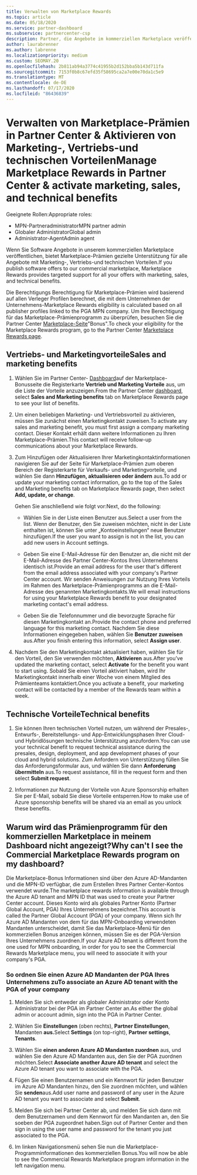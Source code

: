 ```yaml
---
title: Verwalten von Marketplace Rewards
ms.topic: article
ms.date: 05/18/2020
ms.service: partner-dashboard
ms.subservice: partnercenter-csp
description: Partner, die Angebote im kommerziellen Marketplace veröffentlichen, können sich auf Vorteile stützen, die Marketingunterstützung bieten.
author: laurabrenner
ms.author: labrenne
ms.localizationpriority: medium
ms.custom: SEOMAY.20
ms.openlocfilehash: 2b811ab94a3774c41955b2d152bba5b143d711fa
ms.sourcegitcommit: 7153f0b8c67efd35f58695ca2a7e00e70da1c5e9
ms.translationtype: MT
ms.contentlocale: de-DE
ms.lasthandoff: 07/17/2020
ms.locfileid: "86436839"
---
```

# <a name="manage-marketplace-rewards-in-partner-center--activate-marketing-sales-and-technical-benefits"></a><span data-ttu-id="65d3a-103">Verwalten von Marketplace-Prämien in Partner Center & Aktivieren von Marketing-, Vertriebs-und technischen Vorteilen</span><span class="sxs-lookup"><span data-stu-id="65d3a-103">Manage Marketplace Rewards in Partner Center & activate marketing, sales, and technical benefits</span></span>

<span data-ttu-id="65d3a-104">Geeignete Rollen:</span><span class="sxs-lookup"><span data-stu-id="65d3a-104">Appropriate roles:</span></span>

- <span data-ttu-id="65d3a-105">MPN-Partneradministrator</span><span class="sxs-lookup"><span data-stu-id="65d3a-105">MPN partner admin</span></span>
- <span data-ttu-id="65d3a-106">Globaler Administrator</span><span class="sxs-lookup"><span data-stu-id="65d3a-106">Global admin</span></span>
- <span data-ttu-id="65d3a-107">Administrator-Agent</span><span class="sxs-lookup"><span data-stu-id="65d3a-107">Admin agent</span></span>

<span data-ttu-id="65d3a-108">Wenn Sie Software Angebote in unserem kommerziellen Marketplace veröffentlichen, bietet Marketplace-Prämien gezielte Unterstützung für alle Angebote mit Marketing-, Vertriebs-und technischen Vorteilen.</span><span class="sxs-lookup"><span data-stu-id="65d3a-108">If you  publish software offers to our commercial marketplace, Marketplace Rewards provides targeted support for all your offers with marketing, sales, and technical benefits.</span></span>

<span data-ttu-id="65d3a-109">Die Berechtigungs Berechtigung für Marketplace-Prämien wird basierend auf allen Verleger Profilen berechnet, die mit dem Unternehmen der Unternehmens-</span><span class="sxs-lookup"><span data-stu-id="65d3a-109">Marketplace Rewards eligibility is calculated based on all publisher profiles linked to the PGA MPN company.</span></span> <span data-ttu-id="65d3a-110">Um Ihre Berechtigung für das Marketplace-Prämienprogramm zu überprüfen, besuchen Sie die Partner Center [Marketplace-Seite](https://partner.microsoft.com/dashboard/mpn/program/commercialmarketplace)"Bonus".</span><span class="sxs-lookup"><span data-stu-id="65d3a-110">To check your eligibility for the Marketplace Rewards program, go to the Partner Center [Marketplace Rewards page](https://partner.microsoft.com/dashboard/mpn/program/commercialmarketplace).</span></span>

## <a name="sales-and-marketing-benefits"></a><span data-ttu-id="65d3a-111">Vertriebs- und Marketingvorteile</span><span class="sxs-lookup"><span data-stu-id="65d3a-111">Sales and marketing benefits</span></span>

1. <span data-ttu-id="65d3a-112">Wählen Sie im Partner Center- [Dashboard](https://partner.microsoft.com/dashboard)auf der Marketplace-Bonusseite die Registerkarte **Vertrieb und Marketing Vorteile** aus, um die Liste der Vorteile anzuzeigen.</span><span class="sxs-lookup"><span data-stu-id="65d3a-112">From the Partner Center [dashboard](https://partner.microsoft.com/dashboard), select **Sales and Marketing benefits** tab on Marketplace Rewards page to see your list of benefits.</span></span> 

2. <span data-ttu-id="65d3a-113">Um einen beliebigen Marketing- und Vertriebsvorteil zu aktivieren, müssen Sie zunächst einen Marketingkontakt zuweisen.</span><span class="sxs-lookup"><span data-stu-id="65d3a-113">To activate any sales and marketing benefit, you must first assign a company marketing contact.</span></span> <span data-ttu-id="65d3a-114">Dieser Kontakt erhält dann weitere Informationen zu Ihren Marketplace-Prämien.</span><span class="sxs-lookup"><span data-stu-id="65d3a-114">This contact will receive follow-up communications about your Marketplace Rewards.</span></span>

3. <span data-ttu-id="65d3a-115">Zum Hinzufügen oder Aktualisieren Ihrer Marketingkontaktinformationen navigieren Sie auf der Seite für Marketplace-Prämien zum oberen Bereich der Registerkarte für Verkaufs- und Marketingvorteile, und wählen Sie dann **Hinzufügen, aktualisieren oder ändern** aus.</span><span class="sxs-lookup"><span data-stu-id="65d3a-115">To add or update your marketing contact information, go to the top of the Sales and Marketing benefits tab on Marketplace Rewards page, then select **Add, update, or change**.</span></span> 

   <span data-ttu-id="65d3a-116">Gehen Sie anschließend wie folgt vor:</span><span class="sxs-lookup"><span data-stu-id="65d3a-116">Next, do the following:</span></span>

   - <span data-ttu-id="65d3a-117">Wählen Sie in der Liste einen Benutzer aus.</span><span class="sxs-lookup"><span data-stu-id="65d3a-117">Select a user from the list.</span></span> <span data-ttu-id="65d3a-118">Wenn der Benutzer, den Sie zuweisen möchten, nicht in der Liste enthalten ist, können Sie unter „Kontoeinstellungen“ neue Benutzer hinzufügen.</span><span class="sxs-lookup"><span data-stu-id="65d3a-118">If the user you want to assign is not in the list, you can add new users in Account settings.</span></span>

   - <span data-ttu-id="65d3a-119">Geben Sie eine E-Mail-Adresse für den Benutzer an, die nicht mit der E-Mail-Adresse des Partner Center-Kontos Ihres Unternehmens identisch ist.</span><span class="sxs-lookup"><span data-stu-id="65d3a-119">Provide an email address for the user that's different from the email address associated with your company's Partner Center account.</span></span> <span data-ttu-id="65d3a-120">Wir senden Anweisungen zur Nutzung Ihres Vorteils im Rahmen des Marketplace-Prämienprogramms an die E-Mail-Adresse des genannten Marketingkontakts.</span><span class="sxs-lookup"><span data-stu-id="65d3a-120">We will email instructions for using your Marketplace Rewards benefit to your designated marketing contact's email address.</span></span>

   - <span data-ttu-id="65d3a-121">Geben Sie die Telefonnummer und die bevorzugte Sprache für diesen Marketingkontakt an.</span><span class="sxs-lookup"><span data-stu-id="65d3a-121">Provide the contact phone and preferred language for this marketing contact.</span></span> <span data-ttu-id="65d3a-122">Nachdem Sie diese Informationen eingegeben haben, wählen Sie **Benutzer zuweisen** aus.</span><span class="sxs-lookup"><span data-stu-id="65d3a-122">After you finish entering this information, select **Assign user**.</span></span>

4. <span data-ttu-id="65d3a-123">Nachdem Sie den Marketingkontakt aktualisiert haben, wählen Sie für den Vorteil, den Sie verwenden möchten, **Aktivieren** aus.</span><span class="sxs-lookup"><span data-stu-id="65d3a-123">After you’ve updated the marketing contact, select **Activate** for the benefit you want to start using.</span></span> <span data-ttu-id="65d3a-124">Sobald Sie einen Vorteil aktiviert haben, wird Ihr Marketingkontakt innerhalb einer Woche von einem Mitglied des Prämienteams kontaktiert.</span><span class="sxs-lookup"><span data-stu-id="65d3a-124">Once you activate a benefit, your marketing contact will be contacted by a member of the Rewards team within a week.</span></span>

## <a name="technical-benefits"></a><span data-ttu-id="65d3a-125">Technische Vorteile</span><span class="sxs-lookup"><span data-stu-id="65d3a-125">Technical benefits</span></span>

1. <span data-ttu-id="65d3a-126">Sie können Ihren technischen Vorteil nutzen, um während der Presales-, Entwurfs-, Bereitstellungs- und App-Entwicklungsphasen Ihrer Cloud- und Hybridlösungen technische Unterstützung anzufordern.</span><span class="sxs-lookup"><span data-stu-id="65d3a-126">You can use your technical benefit to request technical assistance during the presales, design, deployment, and app development phases of your cloud and hybrid solutions.</span></span> <span data-ttu-id="65d3a-127">Zum Anfordern von Unterstützung füllen Sie das Anforderungsformular aus, und wählen Sie dann **Anforderung übermitteln** aus.</span><span class="sxs-lookup"><span data-stu-id="65d3a-127">To request assistance, fill in the request form and then select **Submit request**.</span></span>

2. <span data-ttu-id="65d3a-128">Informationen zur Nutzung der Vorteile von Azure Sponsorship erhalten Sie per E-Mail, sobald Sie diese Vorteile entsperren.</span><span class="sxs-lookup"><span data-stu-id="65d3a-128">How to make use of Azure sponsorship benefits will be shared via an email as you unlock these benefits.</span></span>

## <a name="why-cant-i-see-the-commercial-marketplace-rewards-program-on-my-dashboard"></a><span data-ttu-id="65d3a-129">Warum wird das Prämienprogramm für den kommerziellen Marketplace in meinem Dashboard nicht angezeigt?</span><span class="sxs-lookup"><span data-stu-id="65d3a-129">Why can't I see the Commercial Marketplace Rewards program on my dashboard?</span></span>

<span data-ttu-id="65d3a-130">Die Marketplace-Bonus Informationen sind über den Azure AD-Mandanten und die MPN-ID verfügbar, die zum Erstellen Ihres Partner Center-Kontos verwendet wurde.</span><span class="sxs-lookup"><span data-stu-id="65d3a-130">The marketplace rewards information is available through the Azure AD tenant and MPN ID that was used to create your Partner Center account.</span></span> <span data-ttu-id="65d3a-131">Dieses Konto wird als globales Partner Konto (Partner Global Account, PGA) Ihres Unternehmens bezeichnet.</span><span class="sxs-lookup"><span data-stu-id="65d3a-131">This account is called the Partner Global Account (PGA) of your company.</span></span> <span data-ttu-id="65d3a-132">Wenn sich Ihr Azure AD Mandanten von dem für das MPN-Onboarding verwendeten Mandanten unterscheidet, damit Sie das Marketplace-Menü für den kommerziellen Bonus anzeigen können, müssen Sie es der PGA-Version Ihres Unternehmens zuordnen.</span><span class="sxs-lookup"><span data-stu-id="65d3a-132">If your Azure AD tenant is different from the  one used for MPN onboarding, in order for you to see the Commercial Rewards Marketplace menu, you will need to associate it with your company's PGA.</span></span>

### <a name="to-associate-an-azure-ad-tenant-with-the-pga-of-your-company"></a><span data-ttu-id="65d3a-133">So ordnen Sie einen Azure AD Mandanten der PGA Ihres Unternehmens zu</span><span class="sxs-lookup"><span data-stu-id="65d3a-133">To associate an Azure AD tenant with the PGA of your company</span></span>

1. <span data-ttu-id="65d3a-134">Melden Sie sich entweder als globaler Administrator oder Konto Administrator bei der PGA im Partner Center an.</span><span class="sxs-lookup"><span data-stu-id="65d3a-134">As either the global admin or account admin, sign into the PGA in Partner Center.</span></span>

2. <span data-ttu-id="65d3a-135">Wählen Sie **Einstellungen** (oben rechts), **Partner Einstellungen**, Mandanten **aus.**</span><span class="sxs-lookup"><span data-stu-id="65d3a-135">Select **Settings** (on top-right), **Partner settings**, **Tenants**.</span></span> 

3. <span data-ttu-id="65d3a-136">Wählen Sie **einen anderen Azure AD Mandanten zuordnen** aus, und wählen Sie den Azure AD Mandanten aus, den Sie der PGA zuordnen möchten.</span><span class="sxs-lookup"><span data-stu-id="65d3a-136">Select **Associate another Azure AD tenant** and select the Azure AD tenant you want to associate with the PGA.</span></span>

4. <span data-ttu-id="65d3a-137">Fügen Sie einen Benutzernamen und ein Kennwort für jeden Benutzer im Azure AD Mandanten hinzu, den Sie zuordnen möchten, und wählen Sie **senden**aus.</span><span class="sxs-lookup"><span data-stu-id="65d3a-137">Add user name and password of any user in the Azure AD tenant you want to associate and select **Submit**.</span></span>

5. <span data-ttu-id="65d3a-138">Melden Sie sich bei Partner Center ab, und melden Sie sich dann mit dem Benutzernamen und dem Kennwort für den Mandanten an, den Sie soeben der PGA zugeordnet haben.</span><span class="sxs-lookup"><span data-stu-id="65d3a-138">Sign out of Partner Center and then sign in using the user name and password for the tenant you just associated to the PGA.</span></span>

6. <span data-ttu-id="65d3a-139">Im linken Navigationsmenü sehen Sie nun die Marketplace-Programminformationen des kommerziellen Bonus.</span><span class="sxs-lookup"><span data-stu-id="65d3a-139">You will now be able to see the Commercial Rewards Marketplace program information in the left navigation menu.</span></span>

